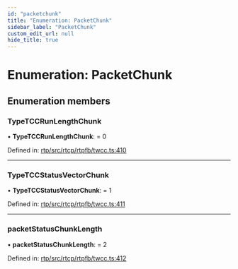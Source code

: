 ```yaml
---
id: "packetchunk"
title: "Enumeration: PacketChunk"
sidebar_label: "PacketChunk"
custom_edit_url: null
hide_title: true
---
```


# Enumeration: PacketChunk

## Enumeration members

### TypeTCCRunLengthChunk

• **TypeTCCRunLengthChunk**: = 0

Defined in: [rtp/src/rtcp/rtpfb/twcc.ts:410](https://github.com/shinyoshiaki/werift-webrtc/blob/ea933e6/packages/rtp/src/rtcp/rtpfb/twcc.ts#L410)

___

### TypeTCCStatusVectorChunk

• **TypeTCCStatusVectorChunk**: = 1

Defined in: [rtp/src/rtcp/rtpfb/twcc.ts:411](https://github.com/shinyoshiaki/werift-webrtc/blob/ea933e6/packages/rtp/src/rtcp/rtpfb/twcc.ts#L411)

___

### packetStatusChunkLength

• **packetStatusChunkLength**: = 2

Defined in: [rtp/src/rtcp/rtpfb/twcc.ts:412](https://github.com/shinyoshiaki/werift-webrtc/blob/ea933e6/packages/rtp/src/rtcp/rtpfb/twcc.ts#L412)
